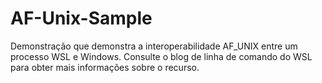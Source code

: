 # <a name="af-unix-sample"></a>AF-Unix-Sample

Demonstração que demonstra a interoperabilidade AF_UNIX entre um processo WSL e Windows. Consulte o blog de linha de comando do WSL para obter mais informações sobre o recurso.